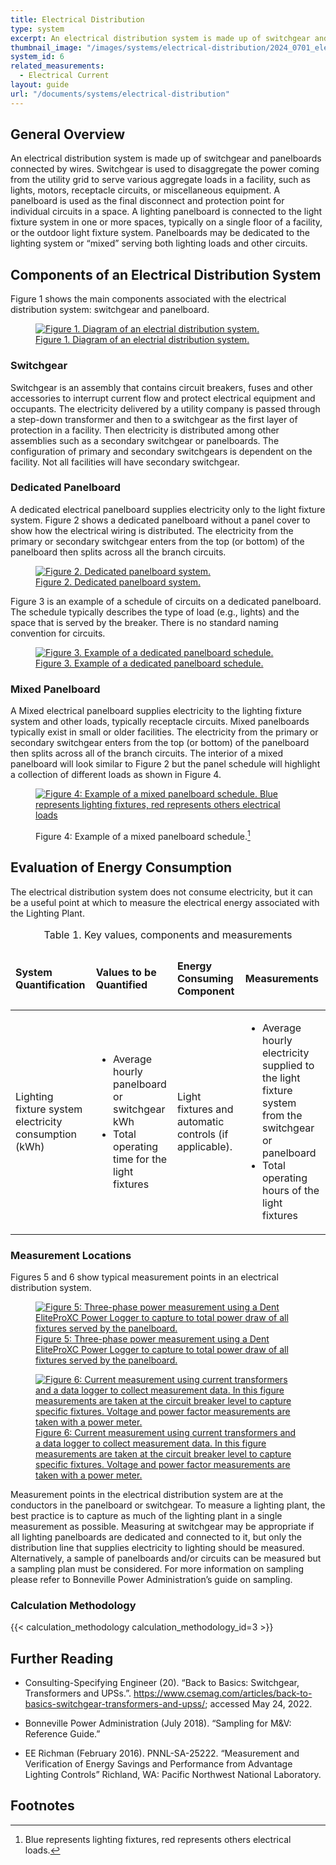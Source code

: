 ```yaml
---
title: Electrical Distribution
type: system
excerpt: An electrical distribution system is made up of switchgear and panelboards connected by wires.
thumbnail_image: "/images/systems/electrical-distribution/2024_0701_electrical distribution_system_thumbnail.jpg"
system_id: 6
related_measurements:
  - Electrical Current
layout: guide
url: "/documents/systems/electrical-distribution"
---
```


## General Overview

An electrical distribution system is made up of switchgear and panelboards connected by wires. Switchgear is used to disaggregate the power coming from the utility grid to serve various aggregate loads in a facility, such as lights, motors, receptacle circuits, or miscellaneous equipment. A panelboard is used as the final disconnect and protection point for individual circuits in a space. A lighting panelboard is connected to the light fixture system in one or more spaces, typically on a single floor of a facility, or the outdoor light fixture system. Panelboards may be dedicated to the lighting system or “mixed” serving both lighting loads and other circuits.

## Components of an Electrical Distribution System

Figure 1 shows the main components associated with the electrical distribution system: switchgear and panelboard.

<a href="/images/systems/electrical-distribution/2024_0507_ELECTRICAL DIST_figure 1 updated.jpg">
    <figure class="figure mb-4 mt-3">
        <img src="/images/systems/electrical-distribution/2024_0507_ELECTRICAL DIST_figure 1 updated.jpg" class="figure-img img-fluid rounded" alt="Figure 1. Diagram of an electrial distribution system.">
        <figcaption class="figure-caption text-left">Figure 1. Diagram of an electrial distribution system.</figcaption>
    </figure>
</a>

### Switchgear

Switchgear is an assembly that contains circuit breakers, fuses and other accessories to interrupt current flow and protect electrical equipment and occupants. The electricity delivered by a utility company is passed through a step-down transformer and then to a switchgear as the first layer of protection in a facility. Then electricity is distributed among other assemblies such as a secondary switchgear or panelboards. The configuration of primary and secondary switchgears is dependent on the facility. Not all facilities will have secondary switchgear.

### Dedicated Panelboard

A dedicated electrical panelboard supplies electricity only to the light fixture system. Figure 2 shows a dedicated panelboard without a panel cover to show how the electrical wiring is distributed. The electricity from the primary or secondary switchgear enters from the top (or bottom) of the panelboard then splits across all the branch circuits.

<a href="/images/systems/electrical-distribution/electrical distribution figure2.png">
    <figure class="figure mb-4 mt-3">
        <img src="/images/systems/electrical-distribution/electrical distribution figure2.png" class="figure-img img-fluid rounded" alt="Figure 2. Dedicated panelboard system.">
        <figcaption class="figure-caption text-left">Figure 2. Dedicated panelboard system.</figcaption>
    </figure>
</a>

Figure 3 is an example of a schedule of circuits on a dedicated panelboard. The schedule typically describes the type of load (e.g., lights) and the space that is served by the breaker. There is no standard naming convention for circuits.

<a href="/images/systems/electrical-distribution/electrical distribution figure3.png">
    <figure class="figure mb-4 mt-3">
        <img src="/images/systems/electrical-distribution/electrical distribution figure3.png" class="figure-img img-fluid rounded" alt="Figure 3. Example of a dedicated panelboard schedule.">
        <figcaption class="figure-caption text-left">Figure 3. Example of a dedicated panelboard schedule.</figcaption>
    </figure>
</a>

### Mixed Panelboard

A Mixed electrical panelboard supplies electricity to the lighting fixture system and other loads, typically receptacle circuits. Mixed panelboards typically exist in small or older facilities. The electricity from the primary or secondary switchgear enters from the top (or bottom) of the panelboard then splits across all of the branch circuits. The interior of a mixed panelboard will look similar to Figure 2 but the panel schedule will highlight a collection of different loads as shown in Figure 4.

<figure class="figure mb-4 mt-3">
    <a href="/images/systems/electrical-distribution/electrical distribution figure4.png">
        <img src="/images/systems/electrical-distribution/electrical distribution figure4.png" class="figure-img img-fluid rounded" alt="Figure 4: Example of a mixed panelboard schedule. Blue represents lighting fixtures, red represents others electrical loads">
    </a>
<figcaption class="figure-caption text-left">

Figure 4: Example of a mixed panelboard schedule.[^1]

</figcaption>
</figure>

## Evaluation of Energy Consumption

The electrical distribution system does not consume electricity, but it can be a useful point at which to measure the electrical energy associated with the Lighting Plant.

<table>
    <caption>Table 1. Key values, components and measurements</caption>
    <thead>
        <tr>
            <td>
                <p><strong>System Quantification</strong></p>
            </td>
            <td>
                <p><strong>Values to be Quantified</strong></p>
            </td>
            <td>
                <p><strong>Energy Consuming Component</strong></p>
            </td>
            <td>
                <p><strong>Measurements</strong></p>
            </td>
        </tr>
    <tbody>
        <tr>
            <td>
                <p>Lighting fixture system electricity consumption (kWh)</p>
            </td>
            <td>
                <ul>
                    <li>Average hourly panelboard or switchgear kWh</li> 
                    <li>Total operating time for the light fixtures</li>
                </ul>
            </td>
            <td>
                <p>Light fixtures and automatic controls (if applicable).</p>
            </td>
            <td>
                <ul>
                    <li>Average hourly electricity supplied to the light fixture system from the switchgear or panelboard</li> 
                    <li>Total operating hours of the light fixtures</li>
                </ul>
            </td>
        </tr>
    </tbody>
</table>

### Measurement Locations

Figures 5 and 6 show typical measurement points in an electrical distribution system.

<a href="/images/systems/electrical-distribution/electrical distribution figure5.png">
    <figure class="figure mb-4 mt-3">
        <img src="/images/systems/electrical-distribution/electrical distribution figure5.png" class="figure-img img-fluid rounded" alt="Figure 5: Three-phase power measurement using a Dent EliteProXC Power Logger to capture to total power draw of all fixtures served by the panelboard.">
        <figcaption class="figure-caption text-left">Figure 5: Three-phase power measurement using a Dent EliteProXC Power Logger to capture to total power draw of all fixtures served by the panelboard.</figcaption>
    </figure>
</a>

<a href="/images/systems/electrical-distribution/electrical distribution figure6.png">
    <figure class="figure mb-4 mt-3">
        <img src="/images/systems/electrical-distribution/electrical distribution figure6.png" class="figure-img img-fluid rounded" alt="Figure 6: Current measurement using current transformers and a data logger to collect measurement data. In this figure measurements are taken at the circuit breaker level to capture specific fixtures. Voltage and power factor measurements are taken with a power meter.">
        <figcaption class="figure-caption text-left">Figure 6: Current measurement using current transformers and a data logger to collect measurement data. In this figure measurements are taken at the circuit breaker level to capture specific fixtures. Voltage and power factor measurements are taken with a power meter.</figcaption>
    </figure>
</a>

Measurement points in the electrical distribution system are at the conductors in the panelboard or switchgear. To measure a lighting plant, the best practice is to capture as much of the lighting plant in a single measurement as possible. Measuring at switchgear may be appropriate if all lighting panelboards are dedicated and connected to it, but only the distribution line that supplies electricity to lighting should be measured. Alternatively, a sample of panelboards and/or circuits can be measured but a sampling plan must be considered. For more information on sampling please refer to Bonneville Power Administration’s guide on sampling.

### Calculation Methodology

{{< calculation_methodology calculation_methodology_id=3 >}}

## Further Reading

- Consulting-Specifying Engineer (20). “Back to Basics: Switchgear, Transformers and UPSs.”. https://www.csemag.com/articles/back-to-basics-switchgear-transformers-and-upss/; accessed May 24, 2022. 

- Bonneville Power Administration (July 2018). “Sampling for M&V: Reference Guide.” 

- EE Richman (February 2016). PNNL-SA-25222. “Measurement and Verification of Energy Savings and Performance from Advantage Lighting Controls” Richland, WA: Pacific Northwest National Laboratory.

## Footnotes

[^1]: Blue represents lighting fixtures, red represents others electrical loads.